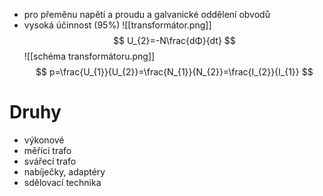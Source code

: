 - pro přeměnu napětí a proudu a galvanické oddělení obvodů
- vysoká účinnost (95%)
![[transformátor.png]]
$$
U_{2}=-N\frac{dΦ}{dt}
$$
![[schéma transformátoru.png]]
$$
p=\frac{U_{1}}{U_{2}}=\frac{N_{1}}{N_{2}}=\frac{I_{2}}{I_{1}}
$$

# Druhy
- výkonové
- měřící trafo
- svářecí trafo
- nabíječky, adaptéry
- sdělovací technika


